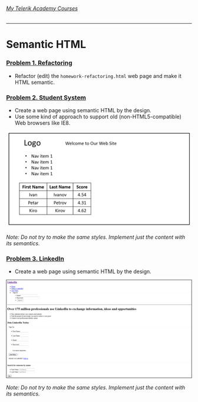 ###### [My Telerik Academy Courses](https://github.com/nikolovdeyan/TelerikAcademy) 
-------------------------------------

Semantic HTML
=============

### [Problem 1. Refactoring](./Problem_1.Refactoring)
*	Refactor (edit) the `homework-refactoring.html` web page and make it HTML semantic.

### [Problem 2. Student System](./Problem_2.Student_System)
*	Create a web page using semantic HTML by the design.
*	Use some kind of approach to support old (non-HTML5-compatible) Web browsers like IE8.

![picture1](./Problem_2.Student_System/resources/task2.png)

_Note: Do not try to make the same styles. Implement just the content with its semantics._

### [Problem 3. LinkedIn](./Problem_3.LinkedIn)
*	Create a web page using semantic HTML by the design.

![picture2](./Problem_3.LinkedIn/resources/task3.png)

_Note: Do not try to make the same styles. Implement just the content with its semantics._
